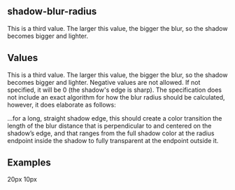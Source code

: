## shadow-blur-radius

This is a third value. The larger this value, the bigger the blur, so the shadow becomes bigger and lighter.


## Values

This is a third <length> value. The larger this value, the bigger the blur, so the shadow becomes bigger and lighter. Negative values are not allowed. If not specified, it will be 0 (the shadow's edge is sharp). The specification does not include an exact algorithm for how the blur radius should be calculated, however, it does elaborate as follows:

…for a long, straight shadow edge, this should create a color transition the length of the blur distance that is perpendicular to and centered on the shadow’s edge, and that ranges from the full shadow color at the radius endpoint inside the shadow to fully transparent at the endpoint outside it.


## Examples

20px
10px